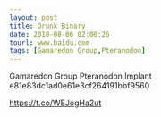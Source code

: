 ```yaml
---
layout: post
title: Drunk Binary
date: 2018-08-06 02:00:26
tourl: www.baidu.com
tags: [Gamaredon Group,Pteranodon]
---
```

Gamaredon Group Pteranodon Implant
e81e83dc1ad0e61e3cf264191bbf9560

https://t.co/WEJogHa2ut